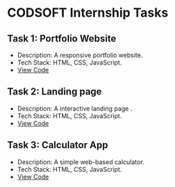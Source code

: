 # CODSOFT Internship Tasks

## Task 1: Portfolio Website
- Description: A responsive portfolio website.
- Tech Stack: HTML, CSS, JavaScript.
- [View Code](./Task%201%20-%20Portfolio%20Website)
## Task 2: Landing page 
- Description: A interactive landing page .
- Tech Stack: HTML, CSS, JavaScript.
- [View Code](./Task%202%20-%20Calculator%20App)
## Task 3: Calculator App
- Description: A simple web-based calculator.
- Tech Stack: HTML, CSS, JavaScript.
- [View Code](./Task%202%20-%20Calculator%20App)

